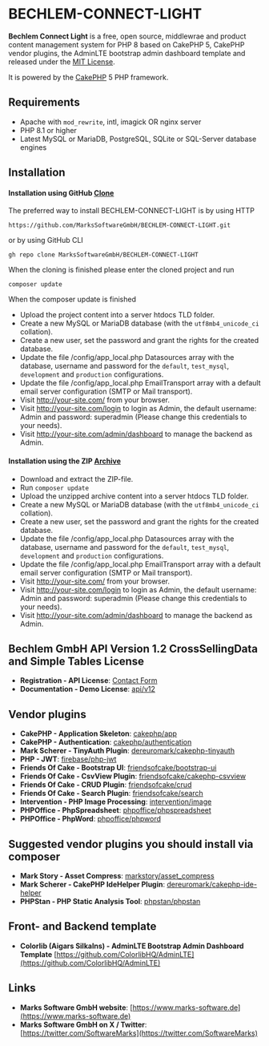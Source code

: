 # BECHLEM-CONNECT-LIGHT

**Bechlem Connect Light** is a free, open source, middlewrae and product content management system for PHP 8 based on CakePHP 5, CakePHP vendor plugins, the AdminLTE bootstrap admin dashboard template and released under the [MIT License](https://github.com/MarksSoftwareGmbH/BECHLEM-CONNECT-LIGHT/blob/main/LICENSE).

It is powered by the [CakePHP](http://cakephp.org) 5 PHP framework.

## Requirements
  * Apache with `mod_rewrite`, intl, imagick OR nginx server
  * PHP 8.1 or higher
  * Latest MySQL or MariaDB, PostgreSQL, SQLite or SQL-Server database engines

## Installation

#### Installation using GitHub [Clone](https://docs.github.com/en/get-started/getting-started-with-git/about-remote-repositories)

The preferred way to install BECHLEM-CONNECT-LIGHT is by using HTTP

    https://github.com/MarksSoftwareGmbH/BECHLEM-CONNECT-LIGHT.git
    
or by using GitHub CLI

    gh repo clone MarksSoftwareGmbH/BECHLEM-CONNECT-LIGHT

When the cloning is finished please enter the cloned project and run

    composer update

When the composer update is finished

  * Upload the project content into a server htdocs TLD folder.
  * Create a new MySQL or MariaDB database (with the `utf8mb4_unicode_ci` collation).
  * Create a new user, set the password and grant the rights for the created database.
  * Update the file /config/app_local.php Datasources array with the database, username and password for the `default`, `test_mysql`, `development` and `production` configurations.
  * Update the file /config/app_local.php EmailTransport array with a default email server configuration (SMTP or Mail transport).
  * Visit http://your-site.com/ from your browser.
  * Visit http://your-site.com/login to login as Admin, the default username: Admin and password: superadmin (Please change this credentials to your needs).
  * Visit http://your-site.com/admin/dashboard to manage the backend as Admin.

#### Installation using the ZIP [Archive](https://github.com/MarksSoftwareGmbH/BECHLEM-CONNECT-LIGHT/archive/refs/heads/main.zip)

  * Download and extract the ZIP-file.
  * Run `composer update` 
  * Upload the unzipped archive content into a server htdocs TLD folder.
  * Create a new MySQL or MariaDB database (with the `utf8mb4_unicode_ci` collation).
  * Create a new user, set the password and grant the rights for the created database.
  * Update the file /config/app_local.php Datasources array with the database, username and password for the `default`, `test_mysql`, `development` and `production` configurations.
  * Update the file /config/app_local.php EmailTransport array with a default email server configuration (SMTP or Mail transport).
  * Visit http://your-site.com/ from your browser.
  * Visit http://your-site.com/login to login as Admin, the default username: Admin and password: superadmin (Please change this credentials to your needs).
  * Visit http://your-site.com/admin/dashboard to manage the backend as Admin.

## Bechlem GmbH API Version 1.2 CrossSellingData and Simple Tables License

  * **Registration - API License**: [Contact Form](https://www.bechlem.de/241-2/)
  * **Documentation - Demo License**: [api/v12](https://www.datawriter.de/api/v12/documentation.php)

## Vendor plugins

  * **CakePHP - Application Skeleton**: [cakephp/app](https://github.com/cakephp/app)
  * **CakePHP - Authentication**: [cakephp/authentication](https://github.com/cakephp/authentication)
  * **Mark Scherer - TinyAuth Plugin**: [dereuromark/cakephp-tinyauth](https://github.com/dereuromark/cakephp-tinyauth)
  * **PHP - JWT**: [firebase/php-jwt](https://github.com/firebase/php-jwt)
  * **Friends Of Cake - Bootstrap UI**: [friendsofcake/bootstrap-ui](https://github.com/friendsofcake/bootstrap-ui)
  * **Friends Of Cake - CsvView Plugin**: [friendsofcake/cakephp-csvview](https://github.com/friendsofcake/cakephp-csvview)
  * **Friends Of Cake - CRUD Plugin**: [friendsofcake/crud](https://github.com/friendsofcake/crud)
  * **Friends Of Cake - Search Plugin**: [friendsofcake/search](https://github.com/friendsofcake/search)
  * **Intervention - PHP Image Processing**: [intervention/image](https://github.com/intervention/image)
  * **PHPOffice - PhpSpreadsheet**: [phpoffice/phpspreadsheet](https://github.com/phpoffice/phpspreadsheet)
  * **PHPOffice - PhpWord**: [phpoffice/phpword](https://github.com/phpoffice/phpword)

## Suggested vendor plugins you should install via composer

  * **Mark Story - Asset Compress**: [markstory/asset_compress](https://github.com/markstory/asset_compress)
  * **Mark Scherer - CakePHP IdeHelper Plugin**: [dereuromark/cakephp-ide-helper](https://github.com/dereuromark/cakephp-ide-helper)
  * **PHPStan - PHP Static Analysis Tool**: [phpstan/phpstan](https://github.com/phpstan/phpstan)

## Front- and Backend template

  * **Colorlib (Aigars Silkalns) - AdminLTE Bootstrap Admin Dashboard Template** [https://github.com/ColorlibHQ/AdminLTE](https://github.com/ColorlibHQ/AdminLTE)

## Links

  * **Marks Software GmbH website**: [https://www.marks-software.de](https://www.marks-software.de)
  * **Marks Software GmbH on X / Twitter**: [https://twitter.com/SoftwareMarks](https://twitter.com/SoftwareMarks)